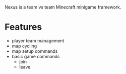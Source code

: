 Nexus is a team vs team Minecraft minigame framework.

# Features
- player team management
- map cycling
- map setup commands
- basic game commands	
	- join
	- leave

